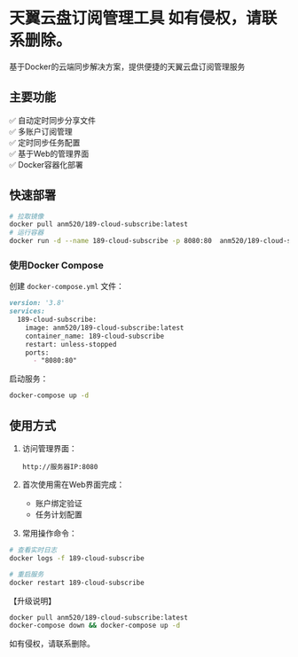 
# 天翼云盘订阅管理工具 如有侵权，请联系删除。

基于Docker的云端同步解决方案，提供便捷的天翼云盘订阅管理服务

## 主要功能

✅ 自动定时同步分享文件  
✅ 多账户订阅管理  
✅ 定时同步任务配置  
✅ 基于Web的管理界面  
✅ Docker容器化部署

## 快速部署
```bash
# 拉取镜像
docker pull anm520/189-cloud-subscribe:latest
# 运行容器
docker run -d --name 189-cloud-subscribe -p 8080:80  anm520/189-cloud-subscribe:latest
```
### 使用Docker Compose
创建 `docker-compose.yml` 文件：
```yaml:189-cloud-subscribe/README.md
version: '3.8'
services:
  189-cloud-subscribe:
    image: anm520/189-cloud-subscribe:latest
    container_name: 189-cloud-subscribe
    restart: unless-stopped
    ports:
      - "8080:80"
```

启动服务：
```bash
docker-compose up -d
```

## 使用方式

1. 访问管理界面：
   ```
   http://服务器IP:8080
   ```

2. 首次使用需在Web界面完成：
   - 账户绑定验证
   - 任务计划配置

3. 常用操作命令：
```bash
# 查看实时日志
docker logs -f 189-cloud-subscribe

# 重启服务
docker restart 189-cloud-subscribe
```

【升级说明】
```bash
docker pull anm520/189-cloud-subscribe:latest
docker-compose down && docker-compose up -d
```
如有侵权，请联系删除。